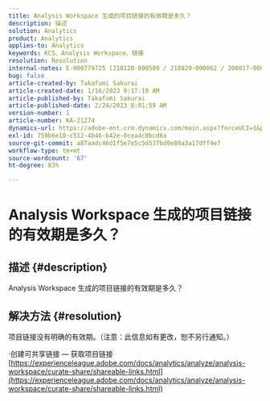 ```yaml
---
title: Analysis Workspace 生成的项目链接的有效期是多久？
description: 描述
solution: Analytics
product: Analytics
applies-to: Analytics
keywords: KCS、Analysis Workspace、链接
resolution: Resolution
internal-notes: E-000779725 (210120-000509 / 210829-000062 / 200817-000457 / 190620-000374)
bug: false
article-created-by: Takafumi Sakurai
article-created-date: 1/16/2023 9:17:19 AM
article-published-by: Takafumi Sakurai
article-published-date: 2/24/2023 8:01:59 AM
version-number: 1
article-number: KA-21274
dynamics-url: https://adobe-ent.crm.dynamics.com/main.aspx?forceUCI=1&pagetype=entityrecord&etn=knowledgearticle&id=6625a38d-7e95-ed11-aad1-6045bd006239
exl-id: 759b6e10-c512-4b46-b42e-0cea4c0bcd6a
source-git-commit: a87aadc46d1f5e7e5c5d537bd0e88a3a17dff4e7
workflow-type: tm+mt
source-wordcount: '67'
ht-degree: 83%

---
```


# Analysis Workspace 生成的项目链接的有效期是多久？

## 描述 {#description}

Analysis Workspace 生成的项目链接的有效期是多久？

## 解决方法 {#resolution}


项目链接没有明确的有效期。（注意：此信息如有更改，恕不另行通知。）

·创建可共享链接 — 获取项目链接
[https://experienceleague.adobe.com/docs/analytics/analyze/analysis-workspace/curate-share/shareable-links.html](https://experienceleague.adobe.com/docs/analytics/analyze/analysis-workspace/curate-share/shareable-links.html)
